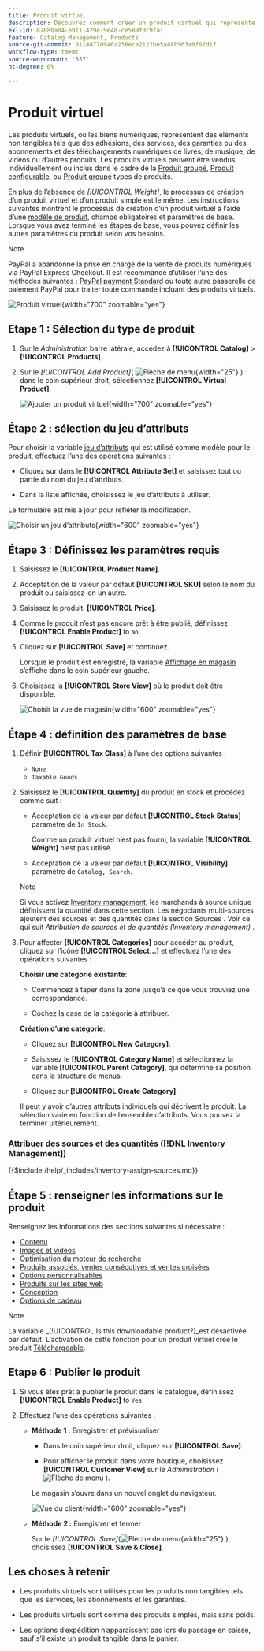 ```yaml
---
title: Produit virtuel
description: Découvrez comment créer un produit virtuel qui représente un article non tangible, tel qu’un abonnement, un service, une garantie ou un abonnement.
exl-id: 8788ba04-e911-429e-9e48-ce589f0c9fa1
feature: Catalog Management, Products
source-git-commit: 01148770946a236ece2122be5a88b963a0f07d1f
workflow-type: tm+mt
source-wordcount: '637'
ht-degree: 0%

---
```


# Produit virtuel

Les produits virtuels, ou les biens numériques, représentent des éléments non tangibles tels que des adhésions, des services, des garanties ou des abonnements et des téléchargements numériques de livres, de musique, de vidéos ou d’autres produits. Les produits virtuels peuvent être vendus individuellement ou inclus dans le cadre de la [Produit groupé](product-create-grouped.md), [Produit configurable](product-create-configurable.md), ou [Produit groupé](product-create-bundle.md) types de produits.

En plus de l’absence de _[!UICONTROL Weight]_, le processus de création d’un produit virtuel et d’un produit simple est le même. Les instructions suivantes montrent le processus de création d’un produit virtuel à l’aide d’une [modèle de produit](attribute-sets.md), champs obligatoires et paramètres de base. Lorsque vous avez terminé les étapes de base, vous pouvez définir les autres paramètres du produit selon vos besoins.

>[!NOTE]
>
>PayPal a abandonné la prise en charge de la vente de produits numériques via PayPal Express Checkout. Il est recommandé d’utiliser l’une des méthodes suivantes : [PayPal payment Standard](../stores-purchase/paypal-payments-standard.md) ou toute autre passerelle de paiement PayPal pour traiter toute commande incluant des produits virtuels.

![Produit virtuel](./assets/product-virtual-membership.png){width="700" zoomable="yes"}

## Etape 1 : Sélection du type de produit

1. Sur le _Administration_ barre latérale, accédez à **[!UICONTROL Catalog]** > **[!UICONTROL Products]**.

1. Sur le _[!UICONTROL Add Product]_( ![Flèche de menu](../assets/icon-menu-down-arrow-red.png){width="25"} ) dans le coin supérieur droit, sélectionnez **[!UICONTROL Virtual Product]**.

   ![Ajouter un produit virtuel](./assets/product-add-virtual.png){width="700" zoomable="yes"}

## Étape 2 : sélection du jeu d’attributs

Pour choisir la variable [jeu d’attributs](attribute-sets.md) qui est utilisé comme modèle pour le produit, effectuez l’une des opérations suivantes :

- Cliquez sur dans le **[!UICONTROL Attribute Set]** et saisissez tout ou partie du nom du jeu d’attributs.

- Dans la liste affichée, choisissez le jeu d’attributs à utiliser.

Le formulaire est mis à jour pour refléter la modification.

![Choisir un jeu d’attributs](./assets/product-create-choose-attribute-set.png){width="600" zoomable="yes"}

## Étape 3 : Définissez les paramètres requis

1. Saisissez le **[!UICONTROL Product Name]**.

1. Acceptation de la valeur par défaut **[!UICONTROL SKU]** selon le nom du produit ou saisissez-en un autre.

1. Saisissez le produit. **[!UICONTROL Price]**.

1. Comme le produit n’est pas encore prêt à être publié, définissez **[!UICONTROL Enable Product]** to `No`.

1. Cliquez sur **[!UICONTROL Save]** et continuez.

   Lorsque le produit est enregistré, la variable [Affichage en magasin](introduction.md#product-scope) s’affiche dans le coin supérieur gauche.

1. Choisissez la **[!UICONTROL Store View]** où le produit doit être disponible.

   ![Choisir la vue de magasin](./assets/product-create-store-view-choose.png){width="600" zoomable="yes"}

## Étape 4 : définition des paramètres de base

1. Définir **[!UICONTROL Tax Class]** à l’une des options suivantes :

   - `None`
   - `Taxable Goods`

1. Saisissez le **[!UICONTROL Quantity]** du produit en stock et procédez comme suit :

   - Acceptation de la valeur par défaut **[!UICONTROL Stock Status]** paramètre de `In Stock`.

     Comme un produit virtuel n’est pas fourni, la variable **[!UICONTROL Weight]** n’est pas utilisé.

   - Acceptation de la valeur par défaut **[!UICONTROL Visibility]** paramètre de `Catalog, Search`.

   >[!NOTE]
   >
   >Si vous activez [Inventory management](../inventory-management/introduction.md), les marchands à source unique définissent la quantité dans cette section. Les négociants multi-sources ajoutent des sources et des quantités dans la section Sources . Voir ce qui suit _Attribution de sources et de quantités (Inventory management)_ .

1. Pour affecter **[!UICONTROL Categories]** pour accéder au produit, cliquez sur l’icône **[!UICONTROL Select…]** et effectuez l’une des opérations suivantes :

   **Choisir une catégorie existante**:

   - Commencez à taper dans la zone jusqu’à ce que vous trouviez une correspondance.

   - Cochez la case de la catégorie à attribuer.

   **Création d’une catégorie**:

   - Cliquez sur **[!UICONTROL New Category]**.

   - Saisissez le **[!UICONTROL Category Name]** et sélectionnez la variable **[!UICONTROL Parent Category]**, qui détermine sa position dans la structure de menus.

   - Cliquez sur **[!UICONTROL Create Category]**.

   Il peut y avoir d’autres attributs individuels qui décrivent le produit. La sélection varie en fonction de l’ensemble d’attributs. Vous pouvez la terminer ultérieurement.

### Attribuer des sources et des quantités ([!DNL Inventory Management])

{{$include /help/_includes/inventory-assign-sources.md}}

## Étape 5 : renseigner les informations sur le produit

Renseignez les informations des sections suivantes si nécessaire :

- [Contenu](product-content.md)
- [Images et vidéos](product-images-and-video.md)
- [Optimisation du moteur de recherche](product-search-engine-optimization.md)
- [Produits associés, ventes consécutives et ventes croisées](related-products-up-sells-cross-sells.md)
- [Options personnalisables](settings-advanced-custom-options.md)
- [Produits sur les sites web](settings-basic-websites.md)
- [Conception](settings-advanced-design.md)
- [Options de cadeau](product-gift-options.md)

>[!NOTE]
>
>La variable _[!UICONTROL Is this downloadable product?]_est désactivée par défaut. L’activation de cette fonction pour un produit virtuel crée le produit [Téléchargeable](product-create-downloadable.md#downloadable-product).

## Etape 6 : Publier le produit

1. Si vous êtes prêt à publier le produit dans le catalogue, définissez **[!UICONTROL Enable Product]** to `Yes`.

1. Effectuez l’une des opérations suivantes :

   - **Méthode 1 :** Enregistrer et prévisualiser

      - Dans le coin supérieur droit, cliquez sur **[!UICONTROL Save]**.

      - Pour afficher le produit dans votre boutique, choisissez **[!UICONTROL Customer View]** sur le _Administration_ ( ![Flèche de menu](../assets/icon-menu-down-arrow-black.png) ).

     Le magasin s’ouvre dans un nouvel onglet du navigateur.

     ![Vue du client](./assets/product-admin-customer-view.png){width="600" zoomable="yes"}

   - **Méthode 2 :** Enregistrer et fermer

     Sur le _[!UICONTROL Save]_(![Flèche de menu](../assets/icon-menu-down-arrow-red.png){width="25"} ), choisissez **[!UICONTROL Save & Close]**.

## Les choses à retenir

- Les produits virtuels sont utilisés pour les produits non tangibles tels que les services, les abonnements et les garanties.

- Les produits virtuels sont comme des produits simples, mais sans poids.

- Les options d’expédition n’apparaissent pas lors du passage en caisse, sauf s’il existe un produit tangible dans le panier.
